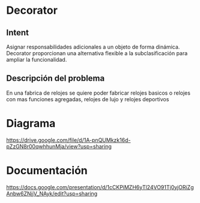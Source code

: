 # Decorator
## Intent
Asignar responsabilidades adicionales a un objeto de forma dinámica. Decorator proporcionan una alternativa flexible a la subclasificación para ampliar la funcionalidad.

## Descripción del problema
En una fabrica de relojes se quiere poder fabricar relojes basicos o relojes con mas funciones agregadas, relojes de lujo y relojes deportivos


# Diagrama

https://drive.google.com/file/d/1A-pnQUMkzk16d-pZzGN8r00qwhhunMja/view?usp=sharing


# Documentación

https://docs.google.com/presentation/d/1cCKPiMZH6yTl24VO91Tj0yjORiZgAnbw6ZNjjV_NAyk/edit?usp=sharing

